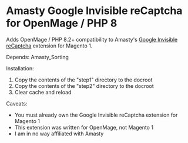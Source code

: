# Amasty Google Invisible reCaptcha for OpenMage / PHP 8

Adds OpenMage / PHP 8.2+ compatibility to Amasty's [Google Invisible reCaptcha](https://amasty.com/magento-google-captcha.html) extension for Magento 1.

Depends: 
Amasty_Sorting

Installation:
1. Copy the contents of the "step1" directory to the docroot
2. Copy the contents of the "step2" directory to the docroot
3. Clear cache and reload

Caveats:
- You must already own the Google Invisible reCaptcha extension for Magento 1
- This extension was written for OpenMage, not Magento 1
- I am in no way affiliated with Amasty
